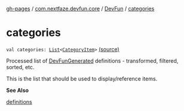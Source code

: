 [gh-pages](../../index.md) / [com.nextfaze.devfun.core](../index.md) / [DevFun](index.md) / [categories](.)

# categories

`val categories: `[`List`](https://kotlinlang.org/api/latest/jvm/stdlib/kotlin.collections/-list/index.html)`<`[`CategoryItem`](../-category-item/index.md)`>` [(source)](https://github.com/NextFaze/dev-fun/tree/master/devfun/src/main/java/com/nextfaze/devfun/core/DevFun.kt#L271)

Processed list of [DevFunGenerated](../../com.nextfaze.devfun.generated/-dev-fun-generated/index.md) definitions - transformed, filtered, sorted, etc.

This is the list that should be used to display/reference items.

**See Also**

[definitions](definitions.md)

